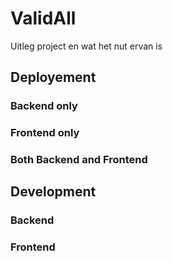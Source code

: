 # ValidAll

Uitleg project en wat het nut ervan is

## Deployement

### Backend only

### Frontend only

### Both Backend and Frontend

## Development

### Backend

### Frontend
